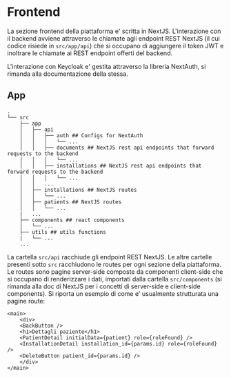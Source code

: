 # Frontend

La sezione frontend della piattaforma e' scritta in NextJS. L'interazione con il backend avviene attraverso le chiamate agli endpoint REST NextJS (il cui codice risiede in `src/app/api`) che si occupano di aggiungere il token JWT e inoltrare le chiamate ai REST endpoint offerti del backend. 

L'interazione con Keycloak e' gestita attraverso la libreria NextAuth, si rimanda alla documentazione della stessa.

## App

```
.
└── src
    ├── app
    │   ├── api
    │   │   ├── auth ## Configs for NextAuth
    │   │   │   └── ...
    │   │   ├── documents ## NextJS rest api endpoints that forward requests to the backend
    │   │   │   └── ...                 
    │   │   ├── installations ## NextJS rest api endpoints that forward requests to the backend
    │   │   │   └── ...
    │   │   ...
    │   ├── installations ## NextJS routes
    │   │   └── ...
    │   ├── patients ## NextJS routes
    │   │   └── ...
    |   ...
    ├── components ## react components
    │   └── ...
    ├── utils ## utils functions
    |   └── ...
    ...
```

La cartella `src/api` racchiude gli endpoint REST NextJS.
Le altre cartelle presenti sotto `src` racchiudono le routes per ogni sezione della piattaforma. 
Le routes sono pagine server-side composte da componenti client-side che si occupano di renderizzare i dati, importati dalla cartella `src/components` (si rimanda alla doc di NextJS per i concetti di server-side e client-side components).
Si riporta un esempio di come e' usualmente strutturata una pagine route:
```react
<main>
    <div>
    <BackButton />
    <h1>Dettagli paziente</h1>
    <PatientDetail initialData={patient} role={roleFound} />
    <InstallationDetail installation_id={params.id} role={roleFound} />
    <DeleteButton patient_id={params.id} />
    </div>
</main>
```